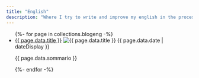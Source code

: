 ```yaml
---
title: "English"
description: "Where I try to write and improve my english in the process."
---
```

<main class="tdbc-container">
  <div class="tdbc-section">
    <ul class="tdbc-column-container">
      {%- for page in collections.blogeng -%}
      <li class="tdbc-card">
        <div class="tdbc-card__content">
          <a href="{{ page.url }}" class="tdbc-card__title">{{ page.data.title }}</a>
          <img :first-child src="{{ page.data.immagine}}" alt="{{ page.data.title }}"></img>
          <time>{{ page.data.date | dateDisplay }}</time>
          <p>{{ page.data.sommario }}</p>
        </div>
      </li>
      {%- endfor -%}
    </ul>
  </div>
</main>